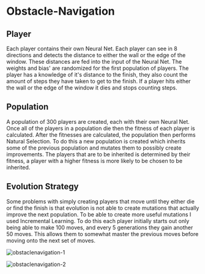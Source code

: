 # Obstacle-Navigation
## Player
Each player contains their own Neural Net. Each player can see in 8 directions and detects the distance to either the wall or the edge of the window. These distances are fed into the input of the Neural Net. The weights and bias' are randomized for the first population of players. The player has a knowledge of it's distance to the finish, they also count the amount of steps they have taken to get to the finish. If a player hits either the wall or the edge of the window it dies and stops counting steps.

## Population
A population of 300 players are created, each with their own Neural Net. Once all of the players in a population die then the fitness of each player is calculated. After the fitnesses are calculated, the population then performs Natural Selection. To do this a new population is created which inherits some of the previous population and mutates them to possibly create improvements. The players that are to be inherited is determined by their fitness, a player with a higher fitness is more likely to be chosen to be inherited.

## Evolution Strategy
Some problems with simply creating players that move until they either die or find the finish is that evolution is not able to create mutations that actually improve the next population. To be able to create more useful mutations I used Incremental Learning. To do this each player initially starts out only being able to make 100 moves, and every 5 generations they gain another 50 moves. This allows them to somewhat master the previous moves before moving onto the next set of moves.

![obstaclenavigation-1](https://user-images.githubusercontent.com/36581610/47600686-496b7880-d993-11e8-866e-0defac0e6432.gif)

![obstaclenavigation-2](https://user-images.githubusercontent.com/36581610/47601138-dfa29d00-d999-11e8-9f6b-4425a81da25f.gif)
